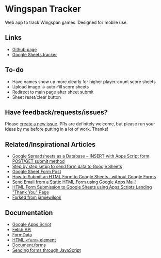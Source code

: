 # Wingspan Tracker

Web app to track Wingspan games. Designed for mobile use.

## Links

- [Github page](https://noahbolohan.github.io/wingspan-tracker/)
- [Google Sheets tracker](https://docs.google.com/spreadsheets/d/1K600qeRyYevSrMBUyevP4sZ4vRIBzq4ggCl3cLjHAvc/edit?gid=0#gid=0)

## To-do

- Have names show up more clearly for higher player-count score sheets
- Upload image -> auto-fill score sheets
- Redirect to main page after sheet submit
- Sheet reset/clear button

## Have feedback/requests/issues?

Please [create a new issue](https://github.com/NoahBolohan/wingspan-tracker/issues). PRs are definitely welcome, but please run your ideas by me before putting in a lot of work. Thanks!

## Related/Inspirational Articles

- [Google Spreadsheets as a Database – INSERT with Apps Script form POST/GET submit method](https://mashe.hawksey.info/2011/10/google-spreadsheets-as-a-database-insert-with-apps-script-form-postget-submit-method/)
- [Step by step setup to send form data to Google Sheets](http://railsrescue.com/blog/2015-05-28-step-by-step-setup-to-send-form-data-to-google-sheets/)
- [Google Sheet Form Post](https://gist.github.com/willpatera/ee41ae374d3c9839c2d6)
- [How to Submit an HTML Form to Google Sheets…without Google Forms](https://medium.com/@dmccoy/how-to-submit-an-html-form-to-google-sheets-without-google-forms-b833952cc175)
- [Send Email from a Static HTML Form using Google Apps Mail!](https://github.com/dwyl/html-form-send-email-via-google-script-without-server)
- [HTML Form Submission to Google Sheets using Apps Scripts Landing "Thank You" Page](https://stackoverflow.com/questions/70767778/html-form-submission-to-google-sheets-using-apps-scripts-landing-thank-you-pag)
- [Forked from jamiewilson](https://github.com/jamiewilson/form-to-google-sheets)

## Documentation

- [Google Apps Script](https://developers.google.com/apps-script/)
- [Fetch API](https://developer.mozilla.org/en-US/docs/Web/API/Fetch_API)
- [FormData](https://developer.mozilla.org/en-US/docs/Web/API/FormData)
- [HTML `<form>` element](https://developer.mozilla.org/en-US/docs/Web/HTML/Element/form)
- [Document.forms](https://developer.mozilla.org/en-US/docs/Web/API/Document/forms)
- [Sending forms through JavaScript](https://developer.mozilla.org/en-US/docs/Learn/HTML/Forms/Sending_forms_through_JavaScript)
